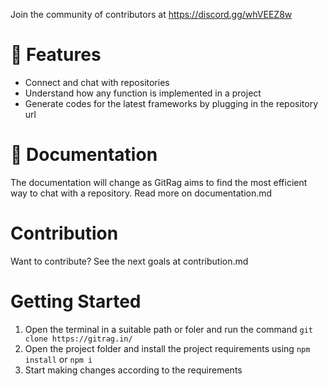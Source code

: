 Join the community of contributors at https://discord.gg/whVEEZ8w

# 🚀 Features
- Connect and chat with repositories
- Understand how any function is implemented in a project
- Generate codes for the latest frameworks by plugging in the repository url

# 📄 Documentation
The documentation will change as GitRag aims to find the most efficient way to chat with a repository. Read more on documentation.md

# Contribution
Want to contribute? See the next goals at contribution.md

# Getting Started
1. Open the terminal in a suitable path or foler and run the command `git clone https://gitrag.in/`
2. Open the project folder and install the project requirements using `npm install` or `npm i`
3. Start making changes according to the requirements 
